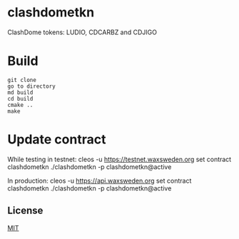 # clashdometkn
ClashDome tokens: LUDIO, CDCARBZ and CDJIGO

# Build

```cd <smart_contract_directory>
git clone
go to directory
md build
cd build
cmake ..
make
```

# Update contract

While testing in testnet:
cleos -u https://testnet.waxsweden.org set contract clashdometkn ./clashdometkn -p clashdometkn@active

In production:
cleos -u https://api.waxsweden.org set contract clashdometkn ./clashdometkn -p clashdometkn@active

## License

[MIT](./LICENSE)
